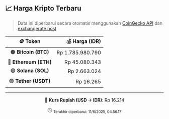 

<!-- HARGA_KRIPTO -->
## 📈 Harga Kripto Terbaru

> Data ini diperbarui secara otomatis menggunakan [CoinGecko API](https://www.coingecko.com/) dan [exchangerate.host](https://exchangerate.host/)

<div align="center">

| 🪙 Token | 💰 Harga (IDR) |
|:------:|---------------:|
| 🟠 **Bitcoin (BTC)**   | Rp 1.785.980.790 |
| 🔵 **Ethereum (ETH)**  | Rp 45.080.343 |
| 🟣 **Solana (SOL)**    | Rp 2.663.024 |
| 🟢 **Tether (USDT)**   | Rp 16.265 |

---

💱 **Kurs Rupiah (USD → IDR)**: Rp 16.214

🕒 <sub>Terakhir diperbarui: 11/6/2025, 04.56.17</sub>

</div>
<!-- /HARGA_KRIPTO -->